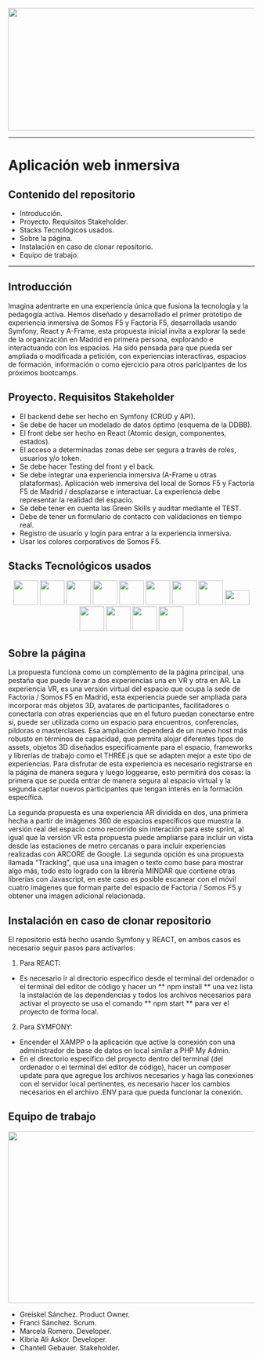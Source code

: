 <p align="center"> 
  <img src="https://cdn.glitch.global/075570ba-a0bd-49a0-a4fd-e003f0933441/SomosF5%20Blanco.png?v=1694529394126" width="550" height="250">
</p>

---
# Aplicación web inmersiva

## Contenido del repositorio

* Introducción.
* Proyecto. Requisitos Stakeholder.
* Stacks Tecnológicos usados.
* Sobre la página.
* Instalación en caso de clonar repositorio.
* Equipo de trabajo.

---

## Introducción

Imagina adentrarte en una experiencia única que fusiona la tecnología y la pedagogía activa. Hemos diseñado y desarrollado el primer prototipo de experiencia inmersiva de Somos F5 y Factoría F5, desarrollada usando Symfony, React y A-Frame, esta propuesta inicial invita a explorar la sede de la organización en Madrid en primera persona, explorando e interactuando con los espacios. Ha sido pensada para que pueda ser ampliada o modificada a petición, con experiencias interactivas, espacios de formación, información o como ejercicio para otros paricipantes de los próximos bootcamps.

## Proyecto. Requisitos Stakeholder

* El backend debe ser hecho en Symfony (CRUD y API).
* Se debe de hacer un modelado de datos óptimo (esquema de la DDBB).
* El front debe ser hecho en React (Atomic design, componentes, estados).
* El acceso a determinadas zonas debe ser segura a través de roles, usuarios y/o token.
* Se debe hacer Testing del front y el back.
* Se debe integrar una experiencia inmersiva (A-Frame u otras plataformas). Aplicación web inmersiva del local de Somos F5 y Factoría F5 de Madrid / desplazarse e interactuar. La experiencia debe representar la realidad del espacio.
* Se debe tener en cuenta las Green Skills y auditar mediante el TEST.
* Debe de tener un formulario de contacto con validaciones en tiempo real.
* Registro de usuario y login para entrar a la experiencia inmersiva.
* Usar los colores corporativos de Somos F5.

## Stacks Tecnológicos usados

<p align="center"> 
  <img src="https://cdn.glitch.global/075570ba-a0bd-49a0-a4fd-e003f0933441/symfony.svg?v=1694538686513" width="50" height="50">
  <img src="https://cdn.glitch.global/075570ba-a0bd-49a0-a4fd-e003f0933441/react.svg?v=1694538686887" width="50" height="50">
  <img src="https://cdn.glitch.global/075570ba-a0bd-49a0-a4fd-e003f0933441/javascript.svg?v=1694538686175" width="50" height="50">
  <img src="https://cdn.glitch.global/075570ba-a0bd-49a0-a4fd-e003f0933441/aframe.jpg?v=1694553661094" width="50" height="50">
  <img src="https://cdn.glitch.global/075570ba-a0bd-49a0-a4fd-e003f0933441/mysql.svg?v=1694538685831" width="50" height="50">
  <img src="https://cdn.glitch.global/075570ba-a0bd-49a0-a4fd-e003f0933441/bootstrap.svg?v=1694538687237" width="50" height="50">
  <img src="https://cdn.glitch.global/075570ba-a0bd-49a0-a4fd-e003f0933441/twigLogo%201.svg?v=1694538683585" width="50" height="50">
  <img src="https://cdn.glitch.global/075570ba-a0bd-49a0-a4fd-e003f0933441/blender.svg?v=1694538685176" width="50" height="50">
  <img src="https://cdn.glitch.global/075570ba-a0bd-49a0-a4fd-e003f0933441/b69f081bf20dceb8564f47d2a633dbe4f7fffe92.png?v=1694554210950" width="50" height="30">
  <img src="https://cdn.glitch.global/58932ba0-437c-499b-8b2d-346e8fe9a7f2/glitch-icon.svg?v=1694554530476" width="50" height="50">
  <img src="https://cdn.glitch.global/58932ba0-437c-499b-8b2d-346e8fe9a7f2/figma.svg?v=1694554660388" width="50" height="50">
  <img src="https://cdn.glitch.global/58932ba0-437c-499b-8b2d-346e8fe9a7f2/github-icon%20(1).svg?v=1694554673996" width="50" height="50">
  <img src="https://cdn.glitch.global/58932ba0-437c-499b-8b2d-346e8fe9a7f2/visual-studio-code.svg?v=1694554687276" width="50" height="50">
</p>

## Sobre la página

La propuesta funciona como un complemento de la página principal, una pestaña que puede llevar a dos experiencias una en VR y otra en AR. La experiencia VR, es una versión virtual del espacio que ocupa la sede de Factoria / Somos F5 en Madrid, esta experiencia puede ser ampliada para incorporar más objetos 3D, avatares de participantes, facilitadores o conectarla con otras experiencias que en el futuro puedan conectarse entre si, puede ser utilizada como un espacio para encuentros, conferencias, pildoras o masterclases. Esa ampliación dependerá de un nuevo host más robusto en términos de capacidad, que permita alojar diferentes tipos de assets, objetos 3D diseñados especificamente para el espacio, frameworks y librerías de trabajo como el THREE.js que se adapten mejor a este tipo de experiencias. Para disfrutar de esta experiencia es necesario registrarse en la página de manera segura y luego loggearse, esto permitirá dos cosas: la primera que se pueda entrar de manera segura al espacio virtual y la segunda captar nuevos participantes que tengan interés en la formación específica.

La segunda propuesta es una experiencia AR dividida en dos, una primera hecha a partir de imágenes 360 de espacios específicos que muestra la versión real del espacio como recorrido sin interación para este sprint, al igual que la versión VR esta propuesta puede ampliarse para incluir un vista desde las estaciones de metro cercanas o para incluir experiencias realizadas con ARCORE de Google. La segunda opción es una propuesta llamada "Tracking", que usa una imagen o texto como base para mostrar algo más, todo esto logrado con la librería MINDAR que contiene otras librerías con Javascript, en este caso es posible escanear con el móvil cuatro imágenes que forman parte del espacio de Factoria / Somos F5 y obtener una imagen adicional relacionada.

## Instalación en caso de clonar repositorio

El repositorio está hecho usando Symfony y REACT, en ambos casos es necesario seguir pasos para activarlos:

1. Para REACT:
* Es necesario ir al directorio especifico desde el terminal del ordenador o el terminal del editor de código y hacer un ** npm install ** una vez lista la instalación de las dependencias y todos los archivos necesarios para activar el proyecto se usa el comando ** npm start ** para ver el proyecto de forma local.

2. Para SYMFONY:
* Encender el XAMPP o la aplicación que active la conexión con una administrador de base de datos en local similar a PHP My Admin.
* En el directorio específico del proyecto dentro del terminal (del ordenador o el terminal del editor de código), hacer un composer update para que agregue los archivos necesarios y haga las conexiones con el servidor local pertinentes, es necesario hacer los cambios necesarios en el archivo .ENV para que pueda funcionar la conexión.

## Equipo de trabajo

<p align="center"> 
  <img src="https://cdn.glitch.global/58932ba0-437c-499b-8b2d-346e8fe9a7f2/IMG_6635.jpg?v=1694585388857" width="550" height="350">
</p>

* Greiskel Sánchez. Product Owner.
* Franci Sánchez. Scrum.
* Marcela Romero. Developer.
* Kibria Ali Askor. Developer.
* Chantell Gebauer. Stakeholder.
